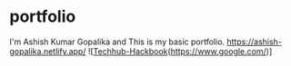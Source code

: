 # portfolio
I'm Ashish Kumar Gopalika and This is my basic portfolio. https://ashish-gopalika.netlify.app/
![[Techhub-Hackbook](https://raw.githubusercontent.com/anjali112-bit/Posters/main/Techhub/techhub%20HACKBOOK.png)(https://www.google.com/)]
